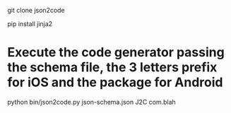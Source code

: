 git clone json2code

pip install jinja2

# Execute the code generator passing the schema file, the 3 letters prefix for iOS and the package for Android
python bin/json2code.py json-schema.json J2C com.blah